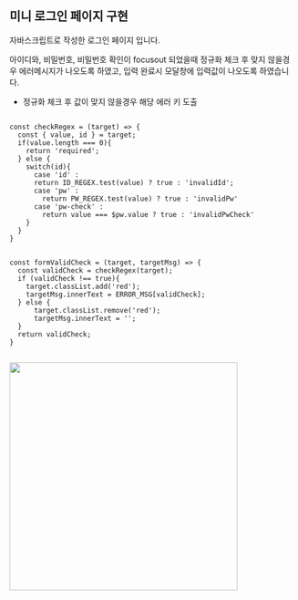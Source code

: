 
미니 로그인 페이지 구현
-------------
자바스크립트로 작성한 로그인 페이지 입니다.

아이디와, 비밀번호, 비밀번호 확인이 focusout 되었을때 정규화 체크 후 맞지 않을경우 에러메시지가 나오도록
하였고, 입력 완료시 모달창에 입력값이 나오도록 하였습니다.

- 정규화 체크 후 값이 맞지 않을경우 해당 에러 키 도출
<pre><code>
const checkRegex = (target) => {
  const { value, id } = target;
  if(value.length === 0){
    return 'required';
  } else {
    switch(id){
      case 'id' : 
      return ID_REGEX.test(value) ? true : 'invalidId';
      case 'pw' :
        return PW_REGEX.test(value) ? true : 'invalidPw'
      case 'pw-check' :
        return value === $pw.value ? true : 'invalidPwCheck'
    }
  }
}
</code></pre>

<pre><code>
const formValidCheck = (target, targetMsg) => {
  const validCheck = checkRegex(target);
  if (validCheck !== true){
    target.classList.add('red');
    targetMsg.innerText = ERROR_MSG[validCheck];
  } else {
      target.classList.remove('red');
      targetMsg.innerText = '';
  }
  return validCheck;
}

</code></pre>

<img width="400" src="https://user-images.githubusercontent.com/100064790/183582762-8055594e-a7c2-4f11-866f-da58ca043463.png"/>


